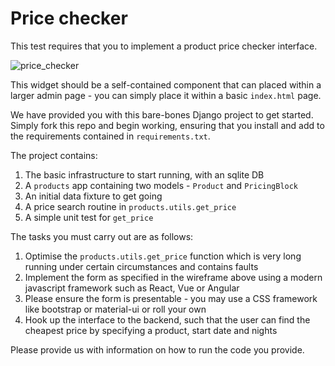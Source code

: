 # Price checker

This test requires that you to implement a product price checker interface.

![price_checker](https://user-images.githubusercontent.com/951477/33724379-36183f64-db67-11e7-9a6f-4728a36fb27b.jpg)

This widget should be a self-contained component that can placed within a larger
admin page - you can simply place it within a basic `index.html` page.

We have provided you with this bare-bones Django project to get started. Simply
fork this repo and begin working, ensuring that you install and add to the
requirements contained in `requirements.txt`.

The project contains:

1. The basic infrastructure to start running, with an sqlite DB
2. A `products` app containing two models - `Product` and `PricingBlock`
3. An initial data fixture to get going
4. A price search routine in `products.utils.get_price`
5. A simple unit test for `get_price`

The tasks you must carry out are as follows:

1. Optimise the `products.utils.get_price` function which is very long running
   under certain circumstances and contains faults
2. Implement the form as specified in the wireframe above using a modern
   javascript framework such as React, Vue or Angular
3. Please ensure the form is presentable - you may use a CSS framework like
   bootstrap or material-ui or roll your own
4. Hook up the interface to the backend, such that the user can find the
   cheapest price by specifying a product, start date and nights

Please provide us with information on how to run the code you provide.
